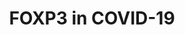 ---
annotations:
- id: PW:0000013
  parent: disease pathway
  type: Pathway Ontology
  value: disease pathway
- id: DOID:0080600
  parent: disease by infectious agent
  type: Disease Ontology
  value: COVID-19
- id: CL:0000084
  parent: native cell
  type: Cell Type Ontology
  value: T cell
authors:
- Iljadw
- MaintBot
- Fehrhart
- Eweitz
citedin:
- link: PMC9138293
description: FOXP3 in Covid-19
last-edited: 2021-06-02
ndex: cb9f20b8-8b75-11eb-9e72-0ac135e8bacf
organisms:
- Homo sapiens
redirect_from:
- /index.php/Pathway:WP5063
- /instance/WP5063
- /instance/WP5063_rr118833
revision: r118833
schema-jsonld:
- '@context': https://schema.org/
  '@id': https://wikipathways.github.io/pathways/WP5063.html
  '@type': Dataset
  creator:
    '@type': Organization
    name: WikiPathways
  description: FOXP3 in Covid-19
  keywords:
  - CD28
  - CD80
  - CD86
  - FOXP3
  - IL2
  - IL2RA
  - IL2RB
  - IL2RG
  - IL6
  - IL6R
  - IL6ST
  - IL7R
  - MHC-II beta
  - STAT3
  - STAT5A
  - STAT5B
  license: CC0
  name: FOXP3 in COVID-19
seo: CreativeWork
title: FOXP3 in COVID-19
wpid: WP5063
---